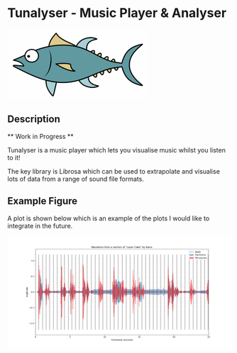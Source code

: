 # Tunalyser - Music Player & Analyser
![Logo](https://raw.githubusercontent.com/solomonsanderson/Tunalyser/master/icon.png?token=APB64QLO453UM4UMVMNSUVTBY5EVA)

## Description
** Work in Progress ** 

Tunalyser is a music player which lets you visualise music whilst you listen to it!

The key library is Librosa which can be used to extrapolate and visualise lots of data from a range of sound file formats.

## Example Figure 
A plot is shown below which is an example of the plots I would like to integrate in the future.

![Figure](https://raw.githubusercontent.com/solomonsanderson/Tunalyser/master/layer_cake.png?token=APB64QPGEHTS74CREX7BPU3BY5ERW)